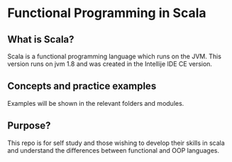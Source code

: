 # Functional Programming in Scala

## What is Scala?
Scala is a functional programming language which runs on the JVM. This version runs on jvm 1.8 and was created in the Intellije IDE CE version.

## Concepts and practice examples
Examples will be shown in the relevant folders and modules.

## Purpose?
This repo is for self study and those wishing to develop their skills in scala and understand the differences between functional and OOP languages.